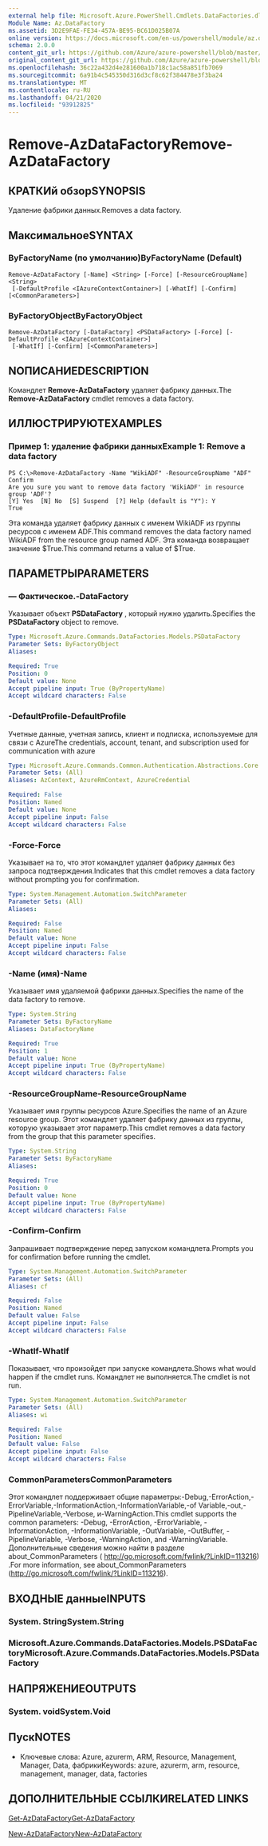 ```yaml
---
external help file: Microsoft.Azure.PowerShell.Cmdlets.DataFactories.dll-Help.xml
Module Name: Az.DataFactory
ms.assetid: 3D2E9FAE-FE34-457A-BE95-BC61D025B07A
online version: https://docs.microsoft.com/en-us/powershell/module/az.datafactory/remove-azdatafactory
schema: 2.0.0
content_git_url: https://github.com/Azure/azure-powershell/blob/master/src/DataFactory/DataFactoryV2/help/Remove-AzDataFactory.md
original_content_git_url: https://github.com/Azure/azure-powershell/blob/master/src/DataFactory/DataFactoryV2/help/Remove-AzDataFactory.md
ms.openlocfilehash: 36c22a432d4e281600a1b718c1ac58a851fb7069
ms.sourcegitcommit: 6a91b4c545350d316d3cf8c62f384478e3f3ba24
ms.translationtype: MT
ms.contentlocale: ru-RU
ms.lasthandoff: 04/21/2020
ms.locfileid: "93912825"
---
```

# <span data-ttu-id="08871-101">Remove-AzDataFactory</span><span class="sxs-lookup"><span data-stu-id="08871-101">Remove-AzDataFactory</span></span>

## <span data-ttu-id="08871-102">КРАТКИй обзор</span><span class="sxs-lookup"><span data-stu-id="08871-102">SYNOPSIS</span></span>
<span data-ttu-id="08871-103">Удаление фабрики данных.</span><span class="sxs-lookup"><span data-stu-id="08871-103">Removes a data factory.</span></span>

## <span data-ttu-id="08871-104">Максимальное</span><span class="sxs-lookup"><span data-stu-id="08871-104">SYNTAX</span></span>

### <span data-ttu-id="08871-105">ByFactoryName (по умолчанию)</span><span class="sxs-lookup"><span data-stu-id="08871-105">ByFactoryName (Default)</span></span>
```
Remove-AzDataFactory [-Name] <String> [-Force] [-ResourceGroupName] <String>
 [-DefaultProfile <IAzureContextContainer>] [-WhatIf] [-Confirm] [<CommonParameters>]
```

### <span data-ttu-id="08871-106">ByFactoryObject</span><span class="sxs-lookup"><span data-stu-id="08871-106">ByFactoryObject</span></span>
```
Remove-AzDataFactory [-DataFactory] <PSDataFactory> [-Force] [-DefaultProfile <IAzureContextContainer>]
 [-WhatIf] [-Confirm] [<CommonParameters>]
```

## <span data-ttu-id="08871-107">NОПИСАНИЕ</span><span class="sxs-lookup"><span data-stu-id="08871-107">DESCRIPTION</span></span>
<span data-ttu-id="08871-108">Командлет **Remove-AzDataFactory** удаляет фабрику данных.</span><span class="sxs-lookup"><span data-stu-id="08871-108">The **Remove-AzDataFactory** cmdlet removes a data factory.</span></span>

## <span data-ttu-id="08871-109">ИЛЛЮСТРИРУЮТ</span><span class="sxs-lookup"><span data-stu-id="08871-109">EXAMPLES</span></span>

### <span data-ttu-id="08871-110">Пример 1: удаление фабрики данных</span><span class="sxs-lookup"><span data-stu-id="08871-110">Example 1: Remove a data factory</span></span>
```
PS C:\>Remove-AzDataFactory -Name "WikiADF" -ResourceGroupName "ADF"
Confirm
Are you sure you want to remove data factory 'WikiADF' in resource group 'ADF'? 
[Y] Yes  [N] No  [S] Suspend  [?] Help (default is "Y"): Y
True
```

<span data-ttu-id="08871-111">Эта команда удаляет фабрику данных с именем WikiADF из группы ресурсов с именем ADF.</span><span class="sxs-lookup"><span data-stu-id="08871-111">This command removes the data factory named WikiADF from the resource group named ADF.</span></span>
<span data-ttu-id="08871-112">Эта команда возвращает значение $True.</span><span class="sxs-lookup"><span data-stu-id="08871-112">This command returns a value of $True.</span></span>

## <span data-ttu-id="08871-113">ПАРАМЕТРЫ</span><span class="sxs-lookup"><span data-stu-id="08871-113">PARAMETERS</span></span>

### <span data-ttu-id="08871-114">— Фактическое.</span><span class="sxs-lookup"><span data-stu-id="08871-114">-DataFactory</span></span>
<span data-ttu-id="08871-115">Указывает объект **PSDataFactory** , который нужно удалить.</span><span class="sxs-lookup"><span data-stu-id="08871-115">Specifies the **PSDataFactory** object to remove.</span></span>

```yaml
Type: Microsoft.Azure.Commands.DataFactories.Models.PSDataFactory
Parameter Sets: ByFactoryObject
Aliases:

Required: True
Position: 0
Default value: None
Accept pipeline input: True (ByPropertyName)
Accept wildcard characters: False
```

### <span data-ttu-id="08871-116">-DefaultProfile</span><span class="sxs-lookup"><span data-stu-id="08871-116">-DefaultProfile</span></span>
<span data-ttu-id="08871-117">Учетные данные, учетная запись, клиент и подписка, используемые для связи с Azure</span><span class="sxs-lookup"><span data-stu-id="08871-117">The credentials, account, tenant, and subscription used for communication with azure</span></span>

```yaml
Type: Microsoft.Azure.Commands.Common.Authentication.Abstractions.Core.IAzureContextContainer
Parameter Sets: (All)
Aliases: AzContext, AzureRmContext, AzureCredential

Required: False
Position: Named
Default value: None
Accept pipeline input: False
Accept wildcard characters: False
```

### <span data-ttu-id="08871-118">-Force</span><span class="sxs-lookup"><span data-stu-id="08871-118">-Force</span></span>
<span data-ttu-id="08871-119">Указывает на то, что этот командлет удаляет фабрику данных без запроса подтверждения.</span><span class="sxs-lookup"><span data-stu-id="08871-119">Indicates that this cmdlet removes a data factory without prompting you for confirmation.</span></span>

```yaml
Type: System.Management.Automation.SwitchParameter
Parameter Sets: (All)
Aliases:

Required: False
Position: Named
Default value: None
Accept pipeline input: False
Accept wildcard characters: False
```

### <span data-ttu-id="08871-120">-Name (имя)</span><span class="sxs-lookup"><span data-stu-id="08871-120">-Name</span></span>
<span data-ttu-id="08871-121">Указывает имя удаляемой фабрики данных.</span><span class="sxs-lookup"><span data-stu-id="08871-121">Specifies the name of the data factory to remove.</span></span>

```yaml
Type: System.String
Parameter Sets: ByFactoryName
Aliases: DataFactoryName

Required: True
Position: 1
Default value: None
Accept pipeline input: True (ByPropertyName)
Accept wildcard characters: False
```

### <span data-ttu-id="08871-122">-ResourceGroupName</span><span class="sxs-lookup"><span data-stu-id="08871-122">-ResourceGroupName</span></span>
<span data-ttu-id="08871-123">Указывает имя группы ресурсов Azure.</span><span class="sxs-lookup"><span data-stu-id="08871-123">Specifies the name of an Azure resource group.</span></span>
<span data-ttu-id="08871-124">Этот командлет удаляет фабрику данных из группы, которую указывает этот параметр.</span><span class="sxs-lookup"><span data-stu-id="08871-124">This cmdlet removes a data factory from the group that this parameter specifies.</span></span>

```yaml
Type: System.String
Parameter Sets: ByFactoryName
Aliases:

Required: True
Position: 0
Default value: None
Accept pipeline input: True (ByPropertyName)
Accept wildcard characters: False
```

### <span data-ttu-id="08871-125">-Confirm</span><span class="sxs-lookup"><span data-stu-id="08871-125">-Confirm</span></span>
<span data-ttu-id="08871-126">Запрашивает подтверждение перед запуском командлета.</span><span class="sxs-lookup"><span data-stu-id="08871-126">Prompts you for confirmation before running the cmdlet.</span></span>

```yaml
Type: System.Management.Automation.SwitchParameter
Parameter Sets: (All)
Aliases: cf

Required: False
Position: Named
Default value: False
Accept pipeline input: False
Accept wildcard characters: False
```

### <span data-ttu-id="08871-127">-WhatIf</span><span class="sxs-lookup"><span data-stu-id="08871-127">-WhatIf</span></span>
<span data-ttu-id="08871-128">Показывает, что произойдет при запуске командлета.</span><span class="sxs-lookup"><span data-stu-id="08871-128">Shows what would happen if the cmdlet runs.</span></span>
<span data-ttu-id="08871-129">Командлет не выполняется.</span><span class="sxs-lookup"><span data-stu-id="08871-129">The cmdlet is not run.</span></span>

```yaml
Type: System.Management.Automation.SwitchParameter
Parameter Sets: (All)
Aliases: wi

Required: False
Position: Named
Default value: False
Accept pipeline input: False
Accept wildcard characters: False
```

### <span data-ttu-id="08871-130">CommonParameters</span><span class="sxs-lookup"><span data-stu-id="08871-130">CommonParameters</span></span>
<span data-ttu-id="08871-131">Этот командлет поддерживает общие параметры:-Debug,-ErrorAction,-ErrorVariable,-InformationAction,-InformationVariable,-of Variable,-out,-PipelineVariable,-Verbose, и-WarningAction.</span><span class="sxs-lookup"><span data-stu-id="08871-131">This cmdlet supports the common parameters: -Debug, -ErrorAction, -ErrorVariable, -InformationAction, -InformationVariable, -OutVariable, -OutBuffer, -PipelineVariable, -Verbose, -WarningAction, and -WarningVariable.</span></span> <span data-ttu-id="08871-132">Дополнительные сведения можно найти в разделе about_CommonParameters ( http://go.microsoft.com/fwlink/?LinkID=113216) .</span><span class="sxs-lookup"><span data-stu-id="08871-132">For more information, see about_CommonParameters (http://go.microsoft.com/fwlink/?LinkID=113216).</span></span>

## <span data-ttu-id="08871-133">ВХОДНЫЕ данные</span><span class="sxs-lookup"><span data-stu-id="08871-133">INPUTS</span></span>

### <span data-ttu-id="08871-134">System. String</span><span class="sxs-lookup"><span data-stu-id="08871-134">System.String</span></span>

### <span data-ttu-id="08871-135">Microsoft.Azure.Commands.DataFactories.Models.PSDataFactory</span><span class="sxs-lookup"><span data-stu-id="08871-135">Microsoft.Azure.Commands.DataFactories.Models.PSDataFactory</span></span>

## <span data-ttu-id="08871-136">НАПРЯЖЕНИЕ</span><span class="sxs-lookup"><span data-stu-id="08871-136">OUTPUTS</span></span>

### <span data-ttu-id="08871-137">System. void</span><span class="sxs-lookup"><span data-stu-id="08871-137">System.Void</span></span>

## <span data-ttu-id="08871-138">Пуск</span><span class="sxs-lookup"><span data-stu-id="08871-138">NOTES</span></span>
* <span data-ttu-id="08871-139">Ключевые слова: Azure, azurerm, ARM, Resource, Management, Manager, Data, фабрики</span><span class="sxs-lookup"><span data-stu-id="08871-139">Keywords: azure, azurerm, arm, resource, management, manager, data, factories</span></span>

## <span data-ttu-id="08871-140">ДОПОЛНИТЕЛЬНЫЕ ССЫЛКИ</span><span class="sxs-lookup"><span data-stu-id="08871-140">RELATED LINKS</span></span>

[<span data-ttu-id="08871-141">Get-AzDataFactory</span><span class="sxs-lookup"><span data-stu-id="08871-141">Get-AzDataFactory</span></span>](./Get-AzDataFactory.md)

[<span data-ttu-id="08871-142">New-AzDataFactory</span><span class="sxs-lookup"><span data-stu-id="08871-142">New-AzDataFactory</span></span>](./New-AzDataFactory.md)


